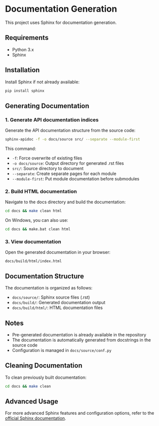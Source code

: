 # Documentation Generation

This project uses Sphinx for documentation generation.

## Requirements

- Python 3.x
- Sphinx

## Installation

Install Sphinx if not already available:
```bash
pip install sphinx
```

## Generating Documentation

### 1. Generate API documentation indices

Generate the API documentation structure from the source code:
```bash
sphinx-apidoc -f -o docs/source src/ --separate --module-first
```

This command:
- `-f`: Force overwrite of existing files
- `-o docs/source`: Output directory for generated .rst files
- `src/`: Source directory to document
- `--separate`: Create separate pages for each module
- `--module-first`: Put module documentation before submodules

### 2. Build HTML documentation

Navigate to the docs directory and build the documentation:
```bash
cd docs && make clean html
```

On Windows, you can also use:
```bash
cd docs && make.bat clean html
```

### 3. View documentation

Open the generated documentation in your browser:
```
docs/build/html/index.html
```

## Documentation Structure

The documentation is organized as follows:
- `docs/source/`: Sphinx source files (.rst)
- `docs/build/`: Generated documentation output
- `docs/build/html/`: HTML documentation files

## Notes

- Pre-generated documentation is already available in the repository
- The documentation is automatically generated from docstrings in the source code
- Configuration is managed in `docs/source/conf.py`

## Cleaning Documentation

To clean previously built documentation:
```bash
cd docs && make clean
```

## Advanced Usage

For more advanced Sphinx features and configuration options, refer to the [official Sphinx documentation](https://www.sphinx-doc.org/).
